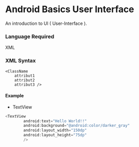 
# Android Basics User Interface

An introduction to UI ( User-Interface ).

### Language Required

XML

### XML Syntax

```
<ClassName
    attribut1
    attribut2
    attribut3 />
```

#### Example

- TextView

```javascript
<TextView
        android:text="Hello World!!"
        android:background="@android:color/darker_gray"
        android:layout_width="150dp"
        android:layout_height="75dp"
        />
```
